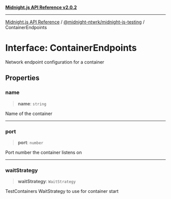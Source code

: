 [**Midnight.js API Reference v2.0.2**](../../../README.md)

***

[Midnight.js API Reference](../../../packages.md) / [@midnight-ntwrk/midnight-js-testing](../README.md) / ContainerEndpoints

# Interface: ContainerEndpoints

Network endpoint configuration for a container

## Properties

### name

> **name**: `string`

Name of the container

***

### port

> **port**: `number`

Port number the container listens on

***

### waitStrategy

> **waitStrategy**: `WaitStrategy`

TestContainers WaitStrategy to use for container start
